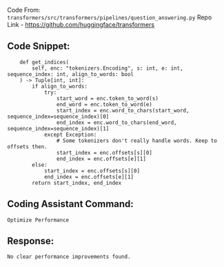 Code From: `transformers/src/transformers/pipelines/question_answering.py` 
Repo Link - https://github.com/huggingface/transformers



## Code Snippet:

```
    def get_indices(
        self, enc: "tokenizers.Encoding", s: int, e: int, sequence_index: int, align_to_words: bool
    ) -> Tuple[int, int]:
        if align_to_words:
            try:
                start_word = enc.token_to_word(s)
                end_word = enc.token_to_word(e)
                start_index = enc.word_to_chars(start_word, sequence_index=sequence_index)[0]
                end_index = enc.word_to_chars(end_word, sequence_index=sequence_index)[1]
            except Exception:
                # Some tokenizers don't really handle words. Keep to offsets then.
                start_index = enc.offsets[s][0]
                end_index = enc.offsets[e][1]
        else:
            start_index = enc.offsets[s][0]
            end_index = enc.offsets[e][1]
        return start_index, end_index
```

## Coding Assistant Command: 

`Optimize Performance`

## Response:

```
No clear performance improvements found.
```
